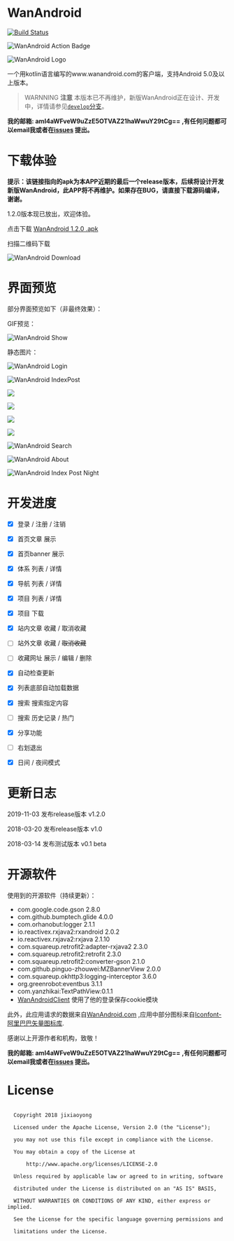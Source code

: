 # WanAndroid  

[![Build Status](https://www.travis-ci.org/jixiaoyong/WanAndroid.svg?branch=master)](https://www.travis-ci.org/jixiaoyong/WanAndroid)

![WanAndroid Action Badge](https://github.com/jixiaoyong/WanAndroid/workflows/Android%20CI/badge.svg)

![WanAndroid Logo](https://github.com/jixiaoyong/WanAndroid/blob/master/images/WanAndroidLogo.png?raw=true)


一个用kotlin语言编写的www.wanandroid.com的客户端，支持Android 5.0及以上版本。

> WARNNING **注意** 本版本已不再维护，新版WanAndroid正在设计、开发中，详情请参见[`develop`分支](https://github.com/jixiaoyong/WanAndroid/tree/develop)。

**我的邮箱: aml4aWFveW9uZzE5OTVAZ21haWwuY29tCg== ,有任何问题都可以email我或者在[issues](https://github.com/jixiaoyong/WanAndroid/issues) 提出。**


# 下载体验

**提示：该链接指向的apk为本APP近期的最后一个release版本，后续将设计开发新版WanAndroid，此APP将不再维护。如果存在BUG，请直接下载源码编译，谢谢。**

1.2.0版本现已放出，欢迎体验。

点击下载 [WanAndroid 1.2.0 .apk](https://github.com/jixiaoyong/WanAndroid/releases/download/v1.2.0/WanAndroid-v1.2.0-release-20191103.apk)

扫描二维码下载

![WanAndroid Download](https://jixiaoyong.github.io/download/data/wanandroid/WanAndroidDownloadUrl.png)

# 界面预览

部分界面预览如下（非最终效果）：

GIF预览：

![WanAndroid Show](https://github.com/jixiaoyong/WanAndroid/blob/master/images/WanAndroidShow.gif?raw=true)



静态图片：



![WanAndroid Login](https://github.com/jixiaoyong/WanAndroid/blob/master/images/WanAndroidLogin.png?raw=true)



![WanAndroid IndexPost](https://github.com/jixiaoyong/WanAndroid/blob/master/images/WanAndroidIndexPost.png?raw=true)

![](https://github.com/jixiaoyong/WanAndroid/blob/master/images/WanAndroidIndexFavorite.png?raw=true)



![](https://github.com/jixiaoyong/WanAndroid/blob/master/images/WanAndroidDiscoverTree.png?raw=true)

![](https://github.com/jixiaoyong/WanAndroid/blob/master/images/WanAndroidDiscoverProjects.png?raw=true)



![](https://github.com/jixiaoyong/WanAndroid/blob/master/images/WanAndroidDiscoverNavi.png?raw=true)

![WanAndroid Search](https://github.com/jixiaoyong/WanAndroid/blob/master/images/WanAndroidSearch.png?raw=true)



![WanAndroid About](https://github.com/jixiaoyong/WanAndroid/blob/master/images/WanAndroidAbout.png?raw=true)



![WanAndroid Index Post Night](https://github.com/jixiaoyong/WanAndroid/blob/master/images/WanAndroidIndexPostNight.png?raw=true)

# 开发进度

- [x] 登录 / 注册 / 注销
- [x] 首页文章 展示
- [x] 首页banner 展示
- [x] 体系 列表 / 详情
- [x] 导航 列表 / 详情
- [x] 项目 列表 / 详情
- [x] 项目 下载
- [x] 站内文章 收藏 / 取消收藏
- [ ] 站外文章 收藏 / ~~取消收藏~~
- [ ] 收藏网址 展示 / 编辑 / 删除
- [x] 自动检查更新
- [x] 列表底部自动加载数据
- [x] 搜索 搜索指定内容
- [ ] 搜索 历史记录 / 热门 
- [x] 分享功能
- [ ] 右划退出
- [x] 日间 / 夜间模式




# 更新日志

2019-11-03 发布release版本 v1.2.0

2018-03-20 发布release版本 v1.0

2018-03-14 发布测试版本 v0.1 beta




# 开源软件

使用到的开源软件（持续更新）：

* com.google.code.gson 2.8.0
* com.github.bumptech.glide 4.0.0
* com.orhanobut:logger 2.1.1
* io.reactivex.rxjava2:rxandroid 2.0.2
* io.reactivex.rxjava2:rxjava 2.1.10
* com.squareup.retrofit2:adapter-rxjava2 2.3.0
* com.squareup.retrofit2:retrofit 2.3.0
* com.squareup.retrofit2:converter-gson 2.1.0
* com.github.pinguo-zhouwei:MZBannerView 2.0.0
* com.squareup.okhttp3:logging-interceptor 3.6.0
* org.greenrobot:eventbus 3.1.1
* com.yanzhikai:TextPathView:0.1.1
* [WanAndroidClient](https://github.com/wangzailfm/WanAndroidClient) 使用了他的登录保存cookie模块

此外，此应用请求的数据来自[WanAndroid.com](http://wanandroid.com/) ,应用中部分图标来自[Iconfont-阿里巴巴矢量图标库](http://www.iconfont.cn/).

感谢以上开源作者和机构，致敬！



**我的邮箱: aml4aWFveW9uZzE5OTVAZ21haWwuY29tCg== ,有任何问题都可以email我或者在[issues](https://github.com/jixiaoyong/WanAndroid/issues) 提出。**



# License

 ```
  
   Copyright 2018 jixiaoyong

   Licensed under the Apache License, Version 2.0 (the "License");

   you may not use this file except in compliance with the License.

   You may obtain a copy of the License at

       http://www.apache.org/licenses/LICENSE-2.0

   Unless required by applicable law or agreed to in writing, software

   distributed under the License is distributed on an "AS IS" BASIS,

   WITHOUT WARRANTIES OR CONDITIONS OF ANY KIND, either express or implied.

   See the License for the specific language governing permissions and

   limitations under the License.

 ```

